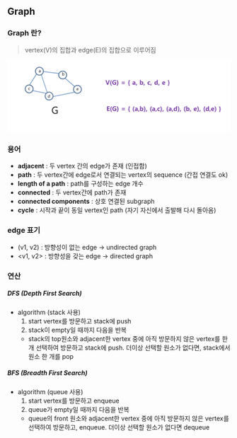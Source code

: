 ## Graph

### Graph 란?
> vertex(V)의 집합과 edge(E)의 집합으로 이루어짐

![graph](./img/graph1.jpeg)

### 용어
- **adjacent** : 두 vertex 간의 edge가 존재 (인접함)
- **path** : 두 vertex간에 edge로서 연결되는 vertex의 sequence (간접 연결도 ok)
- **length of a path** : path를 구성하는 edge 개수
- **connected** : 두 vertex간에 path가 존재
- **connected components** : 상호 연결된 subgraph
- **cycle** : 시작과 끝이 동일 vertex인 path (자기 자신에서 출발해 다시 돌아옴)

### edge 표기
- (v1, v2) : 방향성이 없는 edge -> undirected graph
- <v1, v2> : 방향성을 갖는 edge -> directed graph

### 연산
##### DFS (Depth First Search)
- algorithm (stack 사용)
  1) start vertex를 방문하고 stack에 push
  2) stack이 empty일 때까지 다음을 반복
    - stack의 top원소와 adjacent한 vertex 중에 아직 방문하지 않은 vertex를 한 개 선택하여 방문하고 stack에 push. 더이상 선택할 원소가 없다면, stack에서 원소 한 개를 pop


##### BFS (Breadth First Search)
- algorithm (queue 사용)
  1) start vertex를 방문하고 enqueue
  2) queue가 empty일 때까지 다음을 반복
    - queue의 front 원소와 adjacent한 vertex 중에 아직 방문하지 않은 vertex를 선택하여 방문하고, enqueue. 더이상 선택할 원소가 없다면 dequeue

